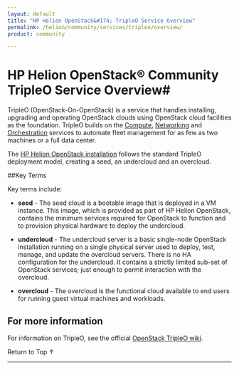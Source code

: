 ```yaml
---
layout: default
title: "HP Helion OpenStack&#174; TripleO Service Overview"
permalink: /helion/community/services/tripleo/overview/
product: community

---
```

<!--PUBLISHED-->

<script>

function PageRefresh {
onLoad="window.refresh"
}

PageRefresh();

</script>

<!--
<p style="font-size: small;"> <a href="/helion/community/services/overview/">&#9650; UP</a> | <a href="/helion/community/services/compute/overview/"> NEXT &#9654</a> </p>
-->

# HP Helion OpenStack&#174; Community TripleO Service Overview#

TripleO (OpenStack-On-OpenStack) is a service that handles installing, upgrading and operating OpenStack clouds using OpenStack cloud facilities as the foundation. TripleO builds on the [Compute](/helion/community/services/compute/overview/), [Networking](/helion/community/services/networking/overview/) and [Orchestration](/helion/community/services/orchestration/overview/) services to automate fleet management for as few as two machines or a full data center.

The [HP Helion OpenStack installation](/helion/community/install-overview/) follows the standard TripleO deployment model, creating a seed, an undercloud and an overcloud.


##Key Terms

Key terms include:

- **seed** - The seed cloud is a bootable image that is deployed in a VM instance. This image, which is provided as part of HP Helion OpenStack, contains the minimum services required for OpenStack to function and to provision physical hardware to deploy the undercloud.

- **undercloud** - The undercloud server is a basic single-node OpenStack installation running on a single physical server used to deploy, test, manage, and update the overcloud servers. There is no HA configuration for the undercloud. It contains a strictly limited sub-set of OpenStack services; just enough to  permit interaction with the overcloud. 

- **overcloud** - The overcloud is the functional cloud available to end users for running guest virtual machines and workloads. 

## For more information ##

For information on TripleO, see the official [OpenStack TripleO wiki](https://wiki.openstack.org/wiki/TripleO).


 <a href="#top" style="padding:14px 0px 14px 0px; text-decoration: none;"> Return to Top &#8593; </a>

----

